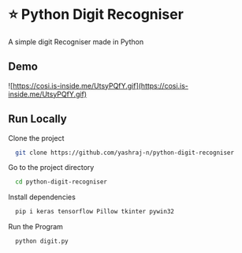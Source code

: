 # ⭐ Python Digit Recogniser 

A simple digit Recogniser made in Python


## Demo

![https://cosi.is-inside.me/UtsyPQfY.gif](https://cosi.is-inside.me/UtsyPQfY.gif)


## Run Locally

Clone the project

```bash
  git clone https://github.com/yashraj-n/python-digit-recogniser
```

Go to the project directory

```bash
  cd python-digit-recogniser
```

Install dependencies

```bash
  pip i keras tensorflow Pillow tkinter pywin32
```

Run the Program

```bash
  python digit.py
```


